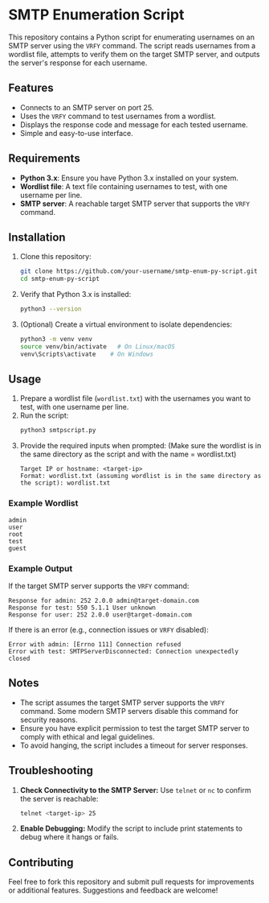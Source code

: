 # SMTP Enumeration Script

This repository contains a Python script for enumerating usernames on an SMTP server using the `VRFY` command. The script reads usernames from a wordlist file, attempts to verify them on the target SMTP server, and outputs the server's response for each username.

## Features
- Connects to an SMTP server on port 25.
- Uses the `VRFY` command to test usernames from a wordlist.
- Displays the response code and message for each tested username.
- Simple and easy-to-use interface.

## Requirements
- **Python 3.x**: Ensure you have Python 3.x installed on your system.
- **Wordlist file**: A text file containing usernames to test, with one username per line.
- **SMTP server**: A reachable target SMTP server that supports the `VRFY` command.

## Installation

1. Clone this repository:
   ```bash
   git clone https://github.com/your-username/smtp-enum-py-script.git
   cd smtp-enum-py-script
   ```

2. Verify that Python 3.x is installed:
   ```bash
   python3 --version
   ```

3. (Optional) Create a virtual environment to isolate dependencies:
   ```bash
   python3 -m venv venv
   source venv/bin/activate   # On Linux/macOS
   venv\Scripts\activate    # On Windows
   ```

## Usage
1. Prepare a wordlist file (`wordlist.txt`) with the usernames you want to test, with one username per line.
2. Run the script:
   ```bash
   python3 smtpscript.py
   ```
3. Provide the required inputs when prompted:
   (Make sure the wordlist is in the same directory as the script and with the name = wordlist.txt)
   ```plaintext
   Target IP or hostname: <target-ip>
   Format: wordlist.txt (assuming wordlist is in the same directory as the script): wordlist.txt
   ```

### Example Wordlist
```plaintext
admin
user
root
test
guest
```

### Example Output
If the target SMTP server supports the `VRFY` command:
```plaintext
Response for admin: 252 2.0.0 admin@target-domain.com
Response for test: 550 5.1.1 User unknown
Response for user: 252 2.0.0 user@target-domain.com
```

If there is an error (e.g., connection issues or `VRFY` disabled):
```plaintext
Error with admin: [Errno 111] Connection refused
Error with test: SMTPServerDisconnected: Connection unexpectedly closed
```

## Notes
- The script assumes the target SMTP server supports the `VRFY` command. Some modern SMTP servers disable this command for security reasons.
- Ensure you have explicit permission to test the target SMTP server to comply with ethical and legal guidelines.
- To avoid hanging, the script includes a timeout for server responses.

## Troubleshooting

1. **Check Connectivity to the SMTP Server:**
   Use `telnet` or `nc` to confirm the server is reachable:
   ```bash
   telnet <target-ip> 25
   ```

2. **Enable Debugging:**
   Modify the script to include print statements to debug where it hangs or fails.


## Contributing
Feel free to fork this repository and submit pull requests for improvements or additional features. Suggestions and feedback are welcome!

